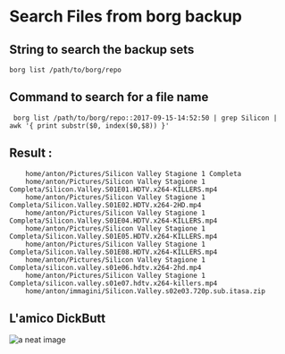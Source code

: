 # Search Files from borg backup 

## String to search the backup sets 

	borg list /path/to/borg/repo

## Command to search for a file name 

	 borg list /path/to/borg/repo::2017-09-15-14:52:50 | grep Silicon | awk '{ print substr($0, index($0,$8)) }'

## Result : 

		home/anton/Pictures/Silicon Valley Stagione 1 Completa
		home/anton/Pictures/Silicon Valley Stagione 1 Completa/Silicon.Valley.S01E01.HDTV.x264-KILLERS.mp4
		home/anton/Pictures/Silicon Valley Stagione 1 Completa/Silicon.Valley.S01E02.HDTV.x264-2HD.mp4
		home/anton/Pictures/Silicon Valley Stagione 1 Completa/Silicon.Valley.S01E04.HDTV.x264-KILLERS.mp4
		home/anton/Pictures/Silicon Valley Stagione 1 Completa/Silicon.Valley.S01E05.HDTV.x264-KILLERS.mp4
		home/anton/Pictures/Silicon Valley Stagione 1 Completa/Silicon.Valley.S01E08.HDTV.x264-KILLERS.mp4
		home/anton/Pictures/Silicon Valley Stagione 1 Completa/silicon.valley.s01e06.hdtv.x264-2hd.mp4
		home/anton/Pictures/Silicon Valley Stagione 1 Completa/silicon.valley.s01e07.hdtv.x264-killers.mp4
		home/anton/immagini/Silicon.Valley.s02e03.720p.sub.itasa.zip

## L'amico DickButt 
![a neat image](http://demaitalia.s3.amazonaws.com/db.jpg)

